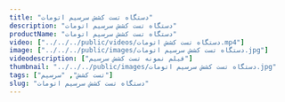 ```yaml
---
title: "دستگاه تست کشش سرسیم اتومات"
description: "دستگاه تست کشش سرسیم اتومات"
productName: "دستگاه تست کشش سرسیم اتومات"
video: ["../../../public/videos/دستگاه تست کشش اتومات.mp4"]
image: ["../../../public/images/دستگاه تست کشش سرسیم اتومات.jpg"]
videodescription: ["فیلم نمونه تست کشش سرسیم"]
thumbnail: "../../../public/images/دستگاه تست کشش سرسیم اتومات.jpg"
tags: ["تست کشش", "سرسیم"]
slug: "دستگاه تست کشش سرسیم اتومات"
---
```

